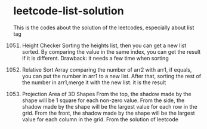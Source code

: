 # leetcode-list-solution
This is the codes about the solution of the leetcodes, especially about list tag

1051. Height Checker
Sorting the heights list, then you can get a new list sorted. By comparing the value in the  same index, you can get the result if it is different.
Drawback: it needs a few time when sorting

1122. Relative Sort Array
comparing the number of arr2 with arr1, if equals, you can put the number in arr1 to a new list. After that,  sorting the rest of the number in arr1,merge it with the new list.  it is the result

883. Projection Area of 3D Shapes
From the top, the shadow made by the shape will be 1 square for each non-zero value.
From the side, the shadow made by the shape will be the largest value for each row in the grid.
From the front, the shadow made by the shape will be the largest value for each column in the grid.  From the solution of leetcode
